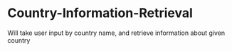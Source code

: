 # Country-Information-Retrieval
Will take user input by country name, and retrieve information about given country
